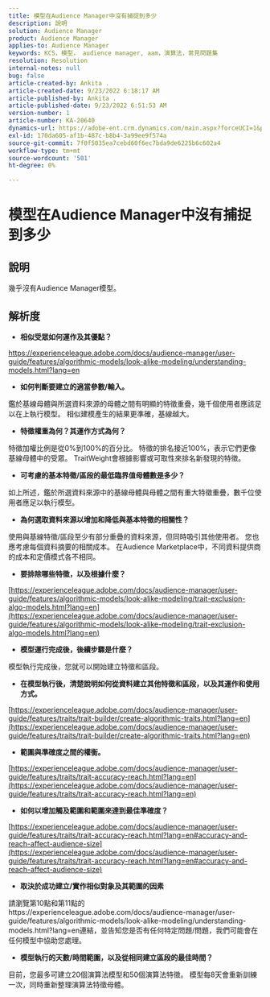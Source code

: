 ```yaml
---
title: 模型在Audience Manager中沒有捕捉到多少
description: 說明
solution: Audience Manager
product: Audience Manager
applies-to: Audience Manager
keywords: KCS，模型， audience manager, aam，演算法，常見問題集
resolution: Resolution
internal-notes: null
bug: false
article-created-by: Ankita .
article-created-date: 9/23/2022 6:18:17 AM
article-published-by: Ankita .
article-published-date: 9/23/2022 6:51:53 AM
version-number: 1
article-number: KA-20640
dynamics-url: https://adobe-ent.crm.dynamics.com/main.aspx?forceUCI=1&pagetype=entityrecord&etn=knowledgearticle&id=e634477b-073b-ed11-9db1-0022480868ff
exl-id: 170da605-af1b-487c-b8b4-3a99ee9f574a
source-git-commit: 7f0f5035ea7cebd60f6ec7bda9de6225b6c602a4
workflow-type: tm+mt
source-wordcount: '501'
ht-degree: 0%

---
```


# 模型在Audience Manager中沒有捕捉到多少

## 說明

幾乎沒有Audience Manager模型。

## 解析度


- <b>相似受眾如何運作及其優點？</b>


https://experienceleague.adobe.com/docs/audience-manager/user-guide/features/algorithmic-models/look-alike-modeling/understanding-models.html?lang=en

- <b>如何判斷要建立的適當參數/輸入。</b>


鑑於基線母體與所選資料來源的母體之間有明顯的特徵重疊，幾千個使用者應該足以在上執行模型。 相似建模產生的結果更準確，基線越大。

- <b>特徵權重為何？其運作方式為何？</b>


特徵加權比例是從0%到100%的百分比。 特徵的排名接近100%，表示它們更像基線母體中的受眾。 TraitWeight會根據影響或可取性來排名新發現的特徵。

- <b>可考慮的基本特徵/區段的最低臨界值母體數是多少？</b>


如上所述，鑑於所選資料來源中的基線母體與母體之間有重大特徵重疊，數千位使用者應足以執行模型。

- <b>為何選取資料來源以增加和降低與基本特徵的相關性？</b>


使用與基線特徵/區段至少有部分重疊的資料來源，但同時吸引其他使用者。 您也應考慮每個資料摘要的相關成本。 在Audience Marketplace中，不同資料提供商的成本和定價模式各不相同。

- <b>要排除哪些特徵，以及根據什麼？</b>


[https://experienceleague.adobe.com/docs/audience-manager/user-guide/features/algorithmic-models/look-alike-modeling/trait-exclusion-algo-models.html?lang=en](https://experienceleague.adobe.com/docs/audience-manager/user-guide/features/algorithmic-models/look-alike-modeling/trait-exclusion-algo-models.html?lang=en)

- <b>模型運行完成後，後續步驟是什麼？</b>


模型執行完成後，您就可以開始建立特徵和區段。

- <b>在模型執行後，清楚說明如何從資料建立其他特徵和區段，以及其運作和使用方式。</b>


[https://experienceleague.adobe.com/docs/audience-manager/user-guide/features/traits/trait-builder/create-algorithmic-traits.html?lang=en](https://experienceleague.adobe.com/docs/audience-manager/user-guide/features/traits/trait-builder/create-algorithmic-traits.html?lang=en)

- <b>範圍與準確度之間的權衡。</b>


[https://experienceleague.adobe.com/docs/audience-manager/user-guide/features/traits/trait-accuracy-reach.html?lang=en](https://experienceleague.adobe.com/docs/audience-manager/user-guide/features/traits/trait-accuracy-reach.html?lang=en)

- <b>如何以增加觸及範圍和範圍來達到最佳準確度？</b>


[https://experienceleague.adobe.com/docs/audience-manager/user-guide/features/traits/trait-accuracy-reach.html?lang=en#accuracy-and-reach-affect-audience-size](https://experienceleague.adobe.com/docs/audience-manager/user-guide/features/traits/trait-accuracy-reach.html?lang=en#accuracy-and-reach-affect-audience-size)

- <b>取決於成功建立/實作相似對象及其範圍的因素</b>


請瀏覽第10點和第11點的https://experienceleague.adobe.com/docs/audience-manager/user-guide/features/algorithmic-models/look-alike-modeling/understanding-models.html?lang=en連結，並告知您是否有任何特定問題/問題，我們可能會在任何模型中協助您處理。

- <b>模型執行的天數/時間範圍，以及從相同建立區段的最佳時間？</b>


目前，您最多可建立20個演算法模型和50個演算法特徵。 模型每8天會重新訓練一次，同時重新整理演算法特徵母體。
